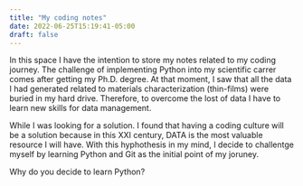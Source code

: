 ```yaml
---
title: "My coding notes"
date: 2022-06-25T15:19:41-05:00
draft: false
---
```


In this space I have the intention to store my notes related to my coding journey. The challenge of implementing Python into my scientific carrer comes after getting my Ph.D. degree. At that moment, I saw that all the data I had generated related to materials characterization (thin-films) were buried in my hard drive. Therefore, to overcome the lost of data I have to learn new skills for data management.

While I was looking for a solution. I found that having a coding culture will be a solution because in this XXI century, DATA is the most valuable resource I will have. With this hyphothesis in my mind, I decide to challentge myself by learning Python and Git as the initial point of my joruney.

Why do you decide to learn Python? 


